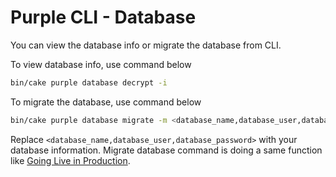# Purple CLI - Database

You can view the database info or migrate the database from CLI.

To view database info, use command below

```bash
bin/cake purple database decrypt -i
```

To migrate the database, use command below

```bash
bin/cake purple database migrate -m <database_name,database_user,database_password>
```

Replace <code>&#x3C;database_name,database_user,database_password&#x3E;</code> with your database information. Migrate database command is doing a same function like [Going Live in Production](production.md).